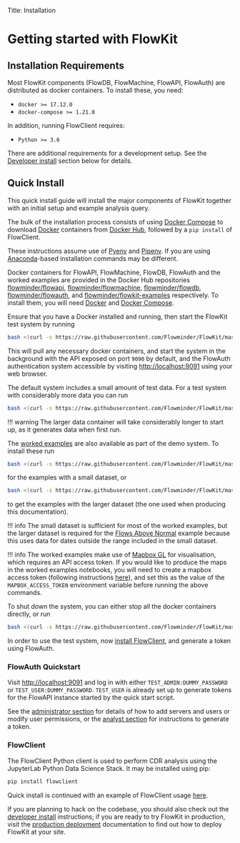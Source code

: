 Title: Installation

# Getting started with FlowKit

<a name="installationrequirements">

## Installation Requirements

Most FlowKit components (FlowDB, FlowMachine, FlowAPI, FlowAuth) are distributed as docker containers. To install these, you need:

- `docker >= 17.12.0`
- `docker-compose >= 1.21.0`

In addition, running FlowClient requires:

- `Python >= 3.6`

There are additional requirements for a development setup. See the [Developer install](#developers) section below for details.

<a name="quickinstall">

## Quick Install

This quick install guide will install the major components of FlowKit together with an initial setup and example analysis query.

The bulk of the installation process consists of using [Docker Compose](https://docs.docker.com/compose/) to download [Docker](https://docs.docker.com/install/) containers from [Docker Hub](https://hub.docker.com/u/flowminder), followed by a `pip install` of FlowClient.

These instructions assume use of [Pyenv](https://github.com/pyenv/pyenv) and [Pipenv](https://github.com/pypa/pipenv). If you are using [Anaconda](https://www.anaconda.com/what-is-anaconda/)-based installation commands may be different.

Docker containers for FlowAPI, FlowMachine, FlowDB, FlowAuth and the worked examples are provided in the Docker Hub repositories [flowminder/flowapi](https://hub.docker.com/r/flowminder/flowapi), [flowminder/flowmachine](https://hub.docker.com/r/flowminder/flowmachine), [flowminder/flowdb](https://hub.docker.com/r/flowminder/flowdb), [flowminder/flowauth](https://hub.docker.com/r/flowminder/flowauth), and [flowminder/flowkit-examples](https://hub.docker.com/r/flowminder/flowkit-examples) respectively. To install them, you will need [Docker](https://docs.docker.com/install/) and [Docker Compose](https://docs.docker.com/compose/install/).

Ensure that you have a Docker installed and running, then start the FlowKit test system by running

```bash
bash <(curl -s https://raw.githubusercontent.com/Flowminder/FlowKit/master/quick_start.sh)
```

This will pull any necessary docker containers, and start the system in the background with the API exposed on port `9090` by default, and the FlowAuth authentication system accessible by visiting <a href="http://localhost:9091/" target="_blank">http://localhost:9091</a> using your web browser.

The default system includes a small amount of test data. For a test system with considerably more data you can run

```bash
bash <(curl -s https://raw.githubusercontent.com/Flowminder/FlowKit/master/quick_start.sh) larger_data
```

!!! warning
    The larger data container will take considerably longer to start up, as it generates data when first run.

The [worked examples](worked_examples) are also available as part of the demo system. To install these run

```bash
bash <(curl -s https://raw.githubusercontent.com/Flowminder/FlowKit/master/quick_start.sh) examples smaller_data
```

for the examples with a small dataset, or

```bash
bash <(curl -s https://raw.githubusercontent.com/Flowminder/FlowKit/master/quick_start.sh) examples
```

to get the examples with the larger dataset (the one used when producing this documentation).

!!! info
    The small dataset is sufficient for most of the worked examples, but the larger dataset is required for the [Flows Above Normal](analyst/worked_examples/flows-above-normal.ipynb) example because this uses data for dates outside the range included in the small dataset.

!!! info
    The worked examples make use of [Mapbox GL](https://mapbox-mapboxgl-jupyter.readthedocs-hosted.com/en/latest/) for visualisation, which requires an API access token. If you would like to produce the maps in the worked examples notebooks, you will need to create a mapbox access token (following instructions [here](https://account.mapbox.com/)), and set this as the value of the `MAPBOX_ACCESS_TOKEN` environment variable before running the above commands.

To shut down the system, you can either stop all the docker containers directly, or run

```bash
bash <(curl -s https://raw.githubusercontent.com/Flowminder/FlowKit/master/quick_start.sh) stop
```

In order to use the test system, now [install FlowClient](#flowclient), and generate a token using FlowAuth.

### FlowAuth Quickstart

Visit <a href="http://localhost:9091/" target="_blank">http://localhost:9091</a> and log in with either `TEST_ADMIN:DUMMY_PASSWORD` or `TEST_USER:DUMMY_PASSWORD`. `TEST_USER` is already set up to generate tokens for the FlowAPI instance started by the quick start script.

See the [administrator section](administrator/index.md#granting-user-permissions-in-flowauth) for details of how to add servers and users or modify user permissions, or the [analyst section](analyst/index.md#flowauth) for instructions to generate a token.

### FlowClient <a name="flowclient"> </a>

The FlowClient Python client is used to perform CDR analysis using the JupyterLab Python Data Science Stack. It may be installed using pip:

```bash
pip install flowclient
```

Quick install is continued with an example of FlowClient usage [here](analyst/index.md#flowclient).

If you are planning to hack on the codebase, you should also check out the [developer install](developer/dev_environment_setup.md) instructions; if you are ready to try FlowKit in production, visit the [production deployment](administrator/deployment.md) documentation to find out how to deploy FlowKit at your site.